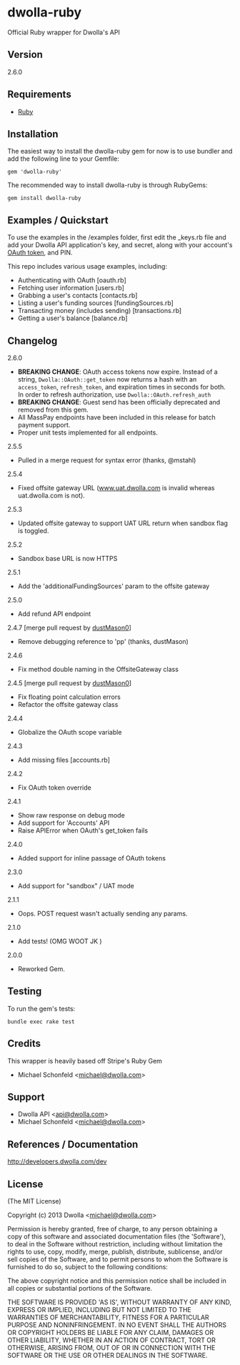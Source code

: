 # dwolla-ruby
Official Ruby wrapper for Dwolla's API

## Version
2.6.0

## Requirements
- [Ruby](http://www.ruby-lang.org/)

## Installation
The easiest way to install the dwolla-ruby gem for now is to use bundler and add the following line to your Gemfile:

   `gem 'dwolla-ruby'`

The recommended way to install dwolla-ruby is through RubyGems:

   `gem install dwolla-ruby`

## Examples / Quickstart

To use the examples in the /examples folder, first edit the _keys.rb file and add your Dwolla API application's key, and secret, along with your account's [OAuth token](https://developers.dwolla.com/dev/token), and PIN.

This repo includes various usage examples, including:

* Authenticating with OAuth [oauth.rb]
* Fetching user information [users.rb]
* Grabbing a user's contacts [contacts.rb]
* Listing a user's funding sources [fundingSources.rb]
* Transacting money (includes sending) [transactions.rb]
* Getting a user's balance [balance.rb]

## Changelog

2.6.0

* **BREAKING CHANGE**: OAuth access tokens now expire. Instead of a string, `Dwolla::OAuth::get_token` now returns a hash with an `access_token`, `refresh_token`, and expiration times in seconds for both. In order to refresh authorization, use `Dwolla::OAuth.refresh_auth`
* **BREAKING CHANGE**: Guest send has been officially deprecated and removed from this gem. 
* All MassPay endpoints have been included in this release for batch payment support.
* Proper unit tests implemented for all endpoints.

2.5.5

* Pulled in a merge request for syntax error (thanks, @mstahl)

2.5.4

* Fixed offsite gateway URL (www.uat.dwolla.com is invalid whereas uat.dwolla.com is not).

2.5.3

* Updated offsite gateway to support UAT URL return when sandbox flag is toggled. 

2.5.2

* Sandbox base URL is now HTTPS

2.5.1

* Add the 'additionalFundingSources' param to the offsite gateway

2.5.0

* Add refund API endpoint

2.4.7 [merge pull request by [dustMason0](https://github.com/dustMason)]

* Remove debugging reference to 'pp' (thanks, dustMason)

2.4.6

* Fix method double naming in the OffsiteGateway class

2.4.5 [merge pull request by [dustMason0](https://github.com/dustMason)]

* Fix floating point calculation errors
* Refactor the offsite gateway class

2.4.4

* Globalize the OAuth scope variable

2.4.3

* Add missing files [accounts.rb]

2.4.2

* Fix OAuth token override

2.4.1

* Show raw response on debug mode
* Add support for 'Accounts' API
* Raise APIError when OAuth's get_token fails

2.4.0

* Added support for inline passage of OAuth tokens

2.3.0

* Add support for "sandbox" / UAT mode

2.1.1

* Oops. POST request wasn't actually sending any params.

2.1.0

* Add tests! (OMG WOOT JK </LOL>)

2.0.0

* Reworked Gem.

## Testing

To run the gem's tests:

	bundle exec rake test

## Credits

This wrapper is heavily based off Stripe's Ruby Gem

- Michael Schonfeld &lt;michael@dwolla.com&gt;

## Support

- Dwolla API &lt;api@dwolla.com&gt;
- Michael Schonfeld &lt;michael@dwolla.com&gt;

## References / Documentation

http://developers.dwolla.com/dev

## License

(The MIT License)

Copyright (c) 2013 Dwolla &lt;michael@dwolla.com&gt;

Permission is hereby granted, free of charge, to any person obtaining
a copy of this software and associated documentation files (the
'Software'), to deal in the Software without restriction, including
without limitation the rights to use, copy, modify, merge, publish,
distribute, sublicense, and/or sell copies of the Software, and to
permit persons to whom the Software is furnished to do so, subject to
the following conditions:

The above copyright notice and this permission notice shall be
included in all copies or substantial portions of the Software.

THE SOFTWARE IS PROVIDED 'AS IS', WITHOUT WARRANTY OF ANY KIND,
EXPRESS OR IMPLIED, INCLUDING BUT NOT LIMITED TO THE WARRANTIES OF
MERCHANTABILITY, FITNESS FOR A PARTICULAR PURPOSE AND NONINFRINGEMENT.
IN NO EVENT SHALL THE AUTHORS OR COPYRIGHT HOLDERS BE LIABLE FOR ANY
CLAIM, DAMAGES OR OTHER LIABILITY, WHETHER IN AN ACTION OF CONTRACT,
TORT OR OTHERWISE, ARISING FROM, OUT OF OR IN CONNECTION WITH THE
SOFTWARE OR THE USE OR OTHER DEALINGS IN THE SOFTWARE.
